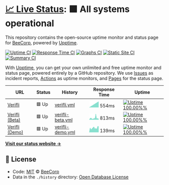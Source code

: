 # [📈 Live Status](https://BeeCorp.github.io/upptime-verifli): <!--live status--> **🟩 All systems operational**

This repository contains the open-source uptime monitor and status page for [BeeCorp](https://BeeCorp.github.io/upptime-verifli), powered by [Upptime](https://github.com/upptime/upptime).

[![Uptime CI](https://github.com/koj-co/upptime/workflows/Uptime%20CI/badge.svg)](https://github.com/koj-co/upptime/actions?query=workflow%3A%22Uptime+CI%22)
[![Response Time CI](https://github.com/koj-co/upptime/workflows/Response%20Time%20CI/badge.svg)](https://github.com/koj-co/upptime/actions?query=workflow%3A%22Response+Time+CI%22)
[![Graphs CI](https://github.com/koj-co/upptime/workflows/Graphs%20CI/badge.svg)](https://github.com/koj-co/upptime/actions?query=workflow%3A%22Graphs+CI%22)
[![Static Site CI](https://github.com/koj-co/upptime/workflows/Static%20Site%20CI/badge.svg)](https://github.com/koj-co/upptime/actions?query=workflow%3A%22Static+Site+CI%22)
[![Summary CI](https://github.com/koj-co/upptime/workflows/Summary%20CI/badge.svg)](https://github.com/koj-co/upptime/actions?query=workflow%3A%22Summary+CI%22)

With [Upptime](https://upptime.js.org), you can get your own unlimited and free uptime monitor and status page, powered entirely by a GitHub repository. We use [Issues](https://github.com/BeeCorp/upptime-verifli/issues) as incident reports, [Actions](https://github.com/BeeCorp/upptime-verifli/actions) as uptime monitors, and [Pages](https://BeeCorp.github.io/upptime-verifli) for the status page.

<!--start: status pages-->
<!-- This summary is generated by Upptime (https://github.com/upptime/upptime) -->
<!-- Do not edit this manually, your changes will be overwritten -->

| URL                                        | Status | History                                                                                                | Response Time                                                                     | Uptime                                                                                                                                                                                                                                    |
| ------------------------------------------ | ------ | ------------------------------------------------------------------------------------------------------ | --------------------------------------------------------------------------------- | ----------------------------------------------------------------------------------------------------------------------------------------------------------------------------------------------------------------------------------------- |
| [Verifli](https://verifli.com)             | 🟩 Up  | [verifli.yml](https://github.com/BeeCorp/upptime-verifli/commits/master/history/verifli.yml)           | <img alt="Response time graph" src="./graphs/verifli.png" height="20"> 554ms      | [![Uptime 100.00%%](https://img.shields.io/endpoint?url=https%3A%2F%2Fraw.githubusercontent.com%2FBeeCorp%2Fupptime-verifli%2Fmaster%2Fapi%2Fverifli%2Fuptime.json)](https://BeeCorp.github.io/upptime-verifli/history/verifli)           |
| [Verifli (Beta)](https://beta.verifli.com) | 🟩 Up  | [verifli-beta.yml](https://github.com/BeeCorp/upptime-verifli/commits/master/history/verifli-beta.yml) | <img alt="Response time graph" src="./graphs/verifli-beta.png" height="20"> 813ms | [![Uptime 100.00%%](https://img.shields.io/endpoint?url=https%3A%2F%2Fraw.githubusercontent.com%2FBeeCorp%2Fupptime-verifli%2Fmaster%2Fapi%2Fverifli-beta%2Fuptime.json)](https://BeeCorp.github.io/upptime-verifli/history/verifli-beta) |
| [Verifli (Demo)](https://demo.verifli.com) | 🟩 Up  | [verifli-demo.yml](https://github.com/BeeCorp/upptime-verifli/commits/master/history/verifli-demo.yml) | <img alt="Response time graph" src="./graphs/verifli-demo.png" height="20"> 139ms | [![Uptime 100.00%%](https://img.shields.io/endpoint?url=https%3A%2F%2Fraw.githubusercontent.com%2FBeeCorp%2Fupptime-verifli%2Fmaster%2Fapi%2Fverifli-demo%2Fuptime.json)](https://BeeCorp.github.io/upptime-verifli/history/verifli-demo) |

<!--end: status pages-->

[**Visit our status website →**](https://BeeCorp.github.io/upptime-verifli)

## 📄 License

- Code: [MIT](./LICENSE) © [BeeCorp](https://BeeCorp.github.io/upptime-verifli)
- Data in the `./history` directory: [Open Database License](https://opendatacommons.org/licenses/odbl/1-0/)
